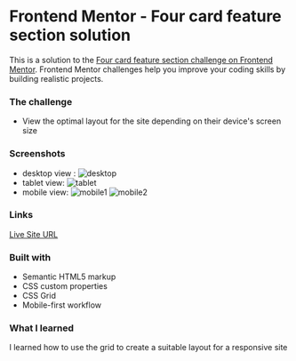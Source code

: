 # Frontend Mentor - Four card feature section solution

This is a solution to the [Four card feature section challenge on Frontend Mentor](https://www.frontendmentor.io/challenges/four-card-feature-section-weK1eFYK). Frontend Mentor challenges help you improve your coding skills by building realistic projects. 

### The challenge

- View the optimal layout for the site depending on their device's screen size

### Screenshots
- desktop view : 
![desktop](https://github.com/sadafes/FourCard/assets/139676139/226daa0f-df86-4aba-9a72-075887bda944)
- tablet view:
![tablet](https://github.com/sadafes/FourCard/assets/139676139/b176427f-908a-4224-874f-3ad81428d1de)
- mobile view: 
![mobile1](https://github.com/sadafes/FourCard/assets/139676139/0d8ad41e-4ae2-44b2-be7d-a56d7c9a37ea)
![mobile2](https://github.com/sadafes/FourCard/assets/139676139/7bc6c4f1-8e39-464c-afaa-f7dbe75251fd)


### Links


[Live Site URL](https://sadafes.github.io/FourCard/)


### Built with

- Semantic HTML5 markup
- CSS custom properties
- CSS Grid
- Mobile-first workflow


### What I learned

I learned how to use the grid to create a suitable layout for a responsive site
